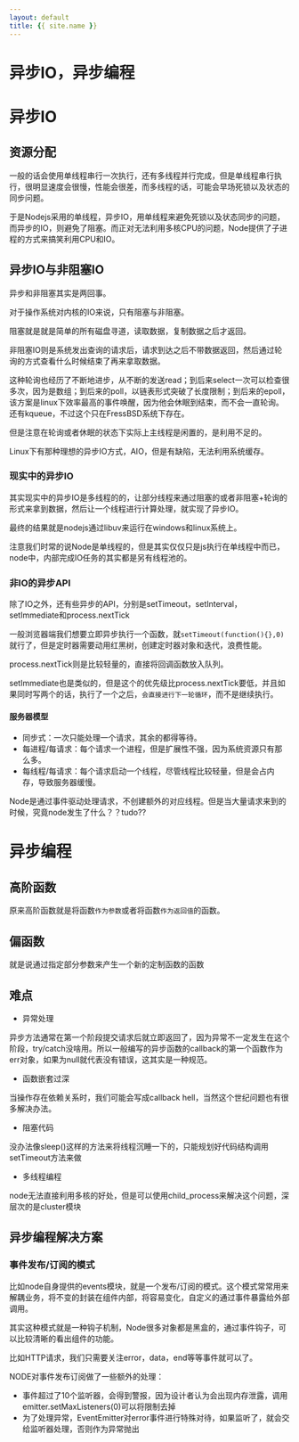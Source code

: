 ```yaml
---
layout: default
title: {{ site.name }}
---
```

# 异步IO，异步编程

# 异步IO

## 资源分配
一般的话会使用单线程串行一次执行，还有多线程并行完成，但是单线程串行执行，很明显速度会很慢，性能会很差，而多线程的话，可能会早场死锁以及状态的同步问题。

于是Nodejs采用的单线程，异步IO，用单线程来避免死锁以及状态同步的问题，而异步的IO，则避免了阻塞。而正对无法利用多核CPU的问题，Node提供了子进程的方式来搞笑利用CPU和IO。

## 异步IO与非阻塞IO
异步和非阻塞其实是两回事。

对于操作系统对内核的IO来说，只有阻塞与非阻塞。

阻塞就是就是简单的所有磁盘寻道，读取数据，复制数据之后才返回。

非阻塞IO则是系统发出查询的请求后，请求到达之后不带数据返回，然后通过轮询的方式查看什么时候结束了再来拿取数据。

这种轮询也经历了不断地进步，从不断的发送read；到后来select一次可以检查很多次，因为是数组；到后来的poll，以链表形式突破了长度限制；到后来的epoll，该方案是linux下效率最高的事件唤醒，因为他会休眠到结束，而不会一直轮询。还有kqueue，不过这个只在FressBSD系统下存在。

但是注意在轮询或者休眠的状态下实际上主线程是闲置的，是利用不足的。

Linux下有那种理想的异步IO方式，AIO，但是有缺陷，无法利用系统缓存。

### 现实中的异步IO
其实现实中的异步IO是多线程的的，让部分线程来通过阻塞的或者非阻塞+轮询的形式来拿到数据，然后让一个线程进行计算处理，就实现了异步IO。

最终的结果就是nodejs通过libuv来运行在windows和linux系统上。

注意我们时常的说Node是单线程的，但是其实仅仅只是js执行在单线程中而已，node中，内部完成IO任务的其实都是另有线程池的。

### 非IO的异步API
除了IO之外，还有些异步的API，分别是setTimeout，setInterval，setImmediate和process.nextTick

一般浏览器端我们想要立即异步执行一个函数，就`setTimeout(function(){},0)`就行了，但是定时器需要动用红黑树，创建定时器对象和迭代，浪费性能。

process.nextTick则是比较轻量的，直接将回调函数放入队列。

setImmediate也是类似的，但是这个的优先级比process.nextTick要低，并且如果同时写两个的话，执行了一个之后，`会直接进行下一轮循环`，而不是继续执行。

#### 服务器模型
 - 同步式：一次只能处理一个请求，其余的都得等待。
 - 每进程/每请求：每个请求一个进程，但是扩展性不强，因为系统资源只有那么多。
 - 每线程/每请求：每个请求启动一个线程，尽管线程比较轻量，但是会占内存，导致服务器缓慢。

Node是通过事件驱动处理请求，不创建额外的对应线程。但是当大量请求来到的时候，究竟node发生了什么？？tudo??

# 异步编程
## 高阶函数
原来高阶函数就是将函数`作为参数`或者将函数`作为返回值`的函数。

## 偏函数
就是说通过指定部分参数来产生一个新的定制函数的函数

## 难点
 - 异常处理

 异步方法通常在第一个阶段提交请求后就立即返回了，因为异常不一定发生在这个阶段，try/catch没啥用。所以一般编写的异步函数的callback的第一个函数作为err对象，如果为null就代表没有错误，这其实是一种规范。

 - 函数嵌套过深

 当操作存在依赖关系时，我们可能会写成callback hell，当然这个世纪问题也有很多解决办法。

 - 阻塞代码

 没办法像sleep()这样的方法来将线程沉睡一下的，只能规划好代码结构调用setTimeout方法来做

 - 多线程编程

 node无法直接利用多核的好处，但是可以使用child_process来解决这个问题，深层次的是cluster模块

## 异步编程解决方案
### 事件发布/订阅的模式
比如node自身提供的events模块，就是一个发布/订阅的模式。这个模式常常用来解耦业务，将不变的封装在组件内部，将容易变化，自定义的通过事件暴露给外部调用。

其实这种模式就是一种钩子机制，Node很多对象都是黑盒的，通过事件钩子，可以比较清晰的看出组件的功能。

比如HTTP请求，我们只需要关注error，data，end等等事件就可以了。

NODE对事件发布订阅做了一些额外的处理：

 - 事件超过了10个监听器，会得到警报，因为设计者认为会出现内存泄露，调用emitter.setMaxListeners(0)可以将限制去掉
 - 为了处理异常，EventEmitter对error事件进行特殊对待，如果监听了，就会交给监听器处理，否则作为异常抛出
